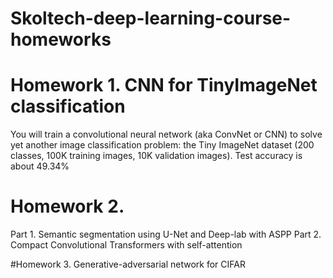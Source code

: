 # Skoltech-deep-learning-course-homeworks


# Homework 1. CNN for TinyImageNet classification
You will train a convolutional neural network (aka ConvNet or CNN) to solve yet another image classification problem: the Tiny ImageNet dataset (200 classes, 100K training images, 10K validation images).
Test accuracy is about 49.34%


# Homework 2. 
Part 1. Semantic segmentation using U-Net and Deep-lab with ASPP
Part 2. Compact Convolutional Transformers with self-attention


#Homework 3.
Generative-adversarial network for CIFAR







